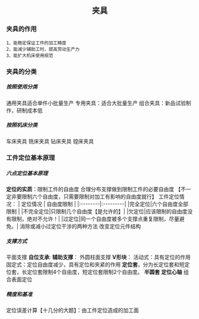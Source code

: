 ## <center>夹具</center>
### 夹具的作用
	1、能稳定保证工件的加工精度
	2、能减少辅助工时，提高劳动生产力
	3、能扩大机床使用规范
### 夹具的分类
##### 按照使用分类

通用夹具适合单件小批量生产
专用夹具：适合大批量生产
组合夹具：新品试验制作，研制成本低

##### 按照机床分类
车床夹具
铣床夹具
钻床夹具
镗床夹具
### 工件定位基本原理
##### 六点定位基本原理
**定位的实质**：限制工件的自由度
合理分布支撑做到限制工件的必要自由度
【不一定非要限制六个自由度，只需要限制对加工有影响的自由度就行】
工件定位情况：
| 定位情况 | 自由度限制 |
|:--------|:---------|
|完全定位|六个自由度全部限制 |
|不完全定位|只限制几个自由度【是允许的】|
|欠定位|应该限制的自由度没有限制，绝对不允许！|
|过定位|同一个自由度被多个支撑点重复限制，尽量避免。|
消除或减小过定位干涉的两种方法
改变定位元件结构

##### 支撑方式
平面支撑
	**自位支承**:
	**辅助支撑**：
外圆柱面支撑
	**V形块**：
		活动式：具有定位的作用
		固定式：定位自由度减少，具有定位和夹紧的作用
	**定位套**，分为长定位套和短定位套，长定位套限制4个自由度，短定位套限制2个自由度。
	**半圆套**
	**定位心轴**
组合表面定位
##### 精度和基准
定位误差计算【十几分的大题】：由工件定位造成的加工面